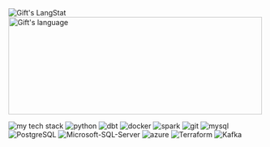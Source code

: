 
<img align="center" src="https://github-readme-streak-stats.herokuapp.com/?user=johanfrykebrant" alt="Gift's LangStat" />
<img align="center" src="https://github-readme-stats-sigma-five.vercel.app/api/top-langs?username=johanfrykebrant&langs_count=10&show_icons=true&locale=en&layout=compact&theme=light&count_private=false" alt="Gift's language" height="192px"  width="500px"/>


   
![my tech stack](https://img.shields.io/static/v1?label=&message=my-tech-stack:&color=111&style=flat-square)
![python](https://img.shields.io/static/v1?logo=python&label=&message=python&color=36465D&logoColor=AAA&style=flat-square&link=)
![dbt](https://img.shields.io/static/v1?logo=dbt&label=&message=dbt&color=36465D&logoColor=AAA&style=flat-square&link=)
![docker](https://img.shields.io/static/v1?logo=docker&label=&message=docker&color=36465D&logoColor=AAA&style=flat-square)
![spark](https://img.shields.io/static/v1?logo=apache-spark&label=&message=spark&color=36465D&logoColor=AAA&style=flat-square)
![git](https://img.shields.io/static/v1?logo=git&label=&message=git&color=36465D&logoColor=AAA&style=flat-square)
![mysql](https://img.shields.io/static/v1?logo=mysql&label=&message=mysql&color=36465D&logoColor=AAA&style=flat-square&link=)
![PostgreSQL](https://img.shields.io/static/v1?logo=PostgreSQL&label=&message=PostgreSQL&color=36465D&logoColor=AAA&style=flat-square&link=)
![Microsoft-SQL-Server](https://img.shields.io/static/v1?logo=Microsoft-SQL-Server&label=&message=mssql&color=36465D&logoColor=AAA&style=flat-square&link=)
![azure](https://img.shields.io/static/v1?logo=microsoft-azure&label=&message=azure&color=36465D&logoColor=AAA&style=flat-square)
![Terraform](https://img.shields.io/static/v1?logo=terraform&label=&message=terraform&color=36465D&logoColor=AAA&style=flat-square&link=)
![Kafka](https://img.shields.io/static/v1?logo=apache-kafka&label=&message=kafka&color=36465D&logoColor=AAA&style=flat-square&link=)

